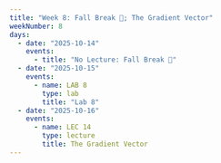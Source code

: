 ```yaml
---
title: "Week 8: Fall Break 🍂; The Gradient Vector"
weekNumber: 8
days:
  - date: "2025-10-14"
    events:
      - title: "No Lecture: Fall Break 🍂"
  - date: "2025-10-15"
    events:
      - name: LAB 8
        type: lab
        title: "Lab 8"
  - date: "2025-10-16"
    events:
      - name: LEC 14
        type: lecture
        title: The Gradient Vector
---
```

